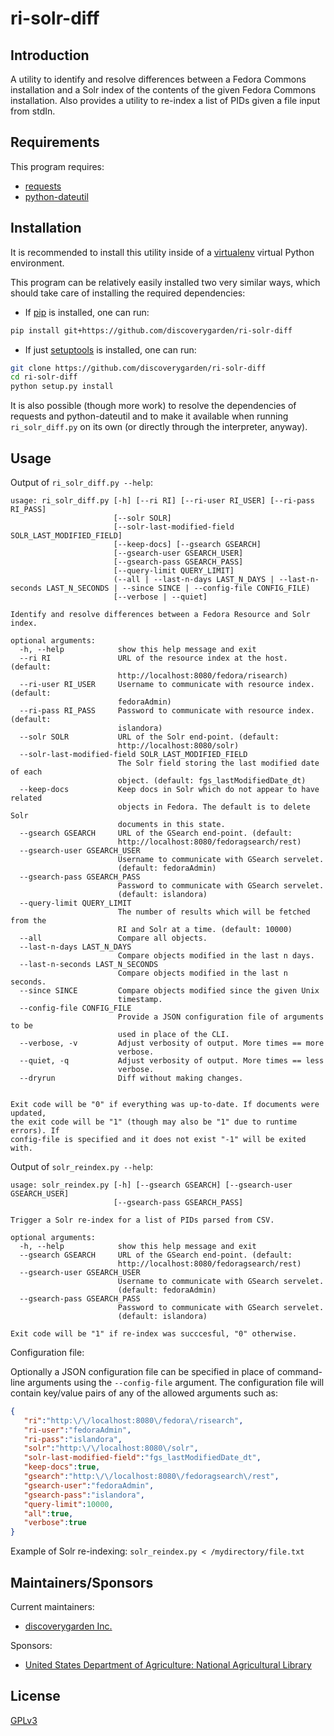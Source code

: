 # ri-solr-diff

## Introduction

A utility to identify and resolve differences between a Fedora Commons installation and a Solr index of the contents of the given Fedora Commons installation. Also provides a utility to re-index a list of PIDs given a file input from stdIn.

## Requirements

This program requires:

* [requests](http://docs.python-requests.org/)
* [python-dateutil](http://labix.org/python-dateutil)

## Installation

It is recommended to install this utility inside of a [virtualenv](http://virtualenv.readthedocs.org/en/latest/) virtual Python environment.

This program can be relatively easily installed two very similar ways, which should take care of installing the required dependencies:
* If [pip](https://pypi.python.org/pypi/pip) is installed, one can run:
```bash
pip install git+https://github.com/discoverygarden/ri-solr-diff
```
* If just [setuptools](https://pypi.python.org/pypi/setuptools) is installed, one can run:
```bash
git clone https://github.com/discoverygarden/ri-solr-diff
cd ri-solr-diff
python setup.py install
```

It is also possible (though more work) to resolve the dependencies of requests and python-dateutil and to make it available when running `ri_solr_diff.py` on its own (or directly through the interpreter, anyway).

## Usage

Output of `ri_solr_diff.py --help`:
```
usage: ri_solr_diff.py [-h] [--ri RI] [--ri-user RI_USER] [--ri-pass RI_PASS]
                       [--solr SOLR]
                       [--solr-last-modified-field SOLR_LAST_MODIFIED_FIELD]
                       [--keep-docs] [--gsearch GSEARCH]
                       [--gsearch-user GSEARCH_USER]
                       [--gsearch-pass GSEARCH_PASS]
                       [--query-limit QUERY_LIMIT]
                       (--all | --last-n-days LAST_N_DAYS | --last-n-seconds LAST_N_SECONDS | --since SINCE | --config-file CONFIG_FILE)
                       [--verbose | --quiet]

Identify and resolve differences between a Fedora Resource and Solr index.

optional arguments:
  -h, --help            show this help message and exit
  --ri RI               URL of the resource index at the host. (default:
                        http://localhost:8080/fedora/risearch)
  --ri-user RI_USER     Username to communicate with resource index. (default:
                        fedoraAdmin)
  --ri-pass RI_PASS     Password to communicate with resource index. (default:
                        islandora)
  --solr SOLR           URL of the Solr end-point. (default:
                        http://localhost:8080/solr)
  --solr-last-modified-field SOLR_LAST_MODIFIED_FIELD
                        The Solr field storing the last modified date of each
                        object. (default: fgs_lastModifiedDate_dt)
  --keep-docs           Keep docs in Solr which do not appear to have related
                        objects in Fedora. The default is to delete Solr
                        documents in this state.
  --gsearch GSEARCH     URL of the GSearch end-point. (default:
                        http://localhost:8080/fedoragsearch/rest)
  --gsearch-user GSEARCH_USER
                        Username to communicate with GSearch servelet.
                        (default: fedoraAdmin)
  --gsearch-pass GSEARCH_PASS
                        Password to communicate with GSearch servelet.
                        (default: islandora)
  --query-limit QUERY_LIMIT
                        The number of results which will be fetched from the
                        RI and Solr at a time. (default: 10000)
  --all                 Compare all objects.
  --last-n-days LAST_N_DAYS
                        Compare objects modified in the last n days.
  --last-n-seconds LAST_N_SECONDS
                        Compare objects modified in the last n seconds.
  --since SINCE         Compare objects modified since the given Unix
                        timestamp.
  --config-file CONFIG_FILE
                        Provide a JSON configuration file of arguments to be
                        used in place of the CLI.
  --verbose, -v         Adjust verbosity of output. More times == more
                        verbose.
  --quiet, -q           Adjust verbosity of output. More times == less
                        verbose.
  --dryrun              Diff without making changes.
  

Exit code will be "0" if everything was up-to-date. If documents were updated,
the exit code will be "1" (though may also be "1" due to runtime errors). If
config-file is specified and it does not exist "-1" will be exited with.
```
Output of `solr_reindex.py --help`:
```
usage: solr_reindex.py [-h] [--gsearch GSEARCH] [--gsearch-user GSEARCH_USER]
                       [--gsearch-pass GSEARCH_PASS]

Trigger a Solr re-index for a list of PIDs parsed from CSV.

optional arguments:
  -h, --help            show this help message and exit
  --gsearch GSEARCH     URL of the GSearch end-point. (default:
                        http://localhost:8080/fedoragsearch/rest)
  --gsearch-user GSEARCH_USER
                        Username to communicate with GSearch servelet.
                        (default: fedoraAdmin)
  --gsearch-pass GSEARCH_PASS
                        Password to communicate with GSearch servelet.
                        (default: islandora)

Exit code will be "1" if re-index was succcesful, "0" otherwise.
```

Configuration file:

Optionally a JSON configuration file can be specified in place of command-line arguments using the `--config-file` argument. The configuration file will contain key/value pairs of any of the allowed arguments such as:
```json
{
   "ri":"http:\/\/localhost:8080\/fedora\/risearch",
   "ri-user":"fedoraAdmin",
   "ri-pass":"islandora",
   "solr":"http:\/\/localhost:8080\/solr",
   "solr-last-modified-field":"fgs_lastModifiedDate_dt",
   "keep-docs":true,
   "gsearch":"http:\/\/localhost:8080\/fedoragsearch\/rest",
   "gsearch-user":"fedoraAdmin",
   "gsearch-pass":"islandora",
   "query-limit":10000,
   "all":true,
   "verbose":true
}
```

Example of Solr re-indexing: `solr_reindex.py < /mydirectory/file.txt`

## Maintainers/Sponsors

Current maintainers:

* [discoverygarden Inc.](https://github.com/discoverygarden)

Sponsors:

* [United States Department of Agriculture: National Agricultural Library](https://www.nal.usda.gov/)

## License

[GPLv3](http://www.gnu.org/licenses/gpl-3.0.txt)

